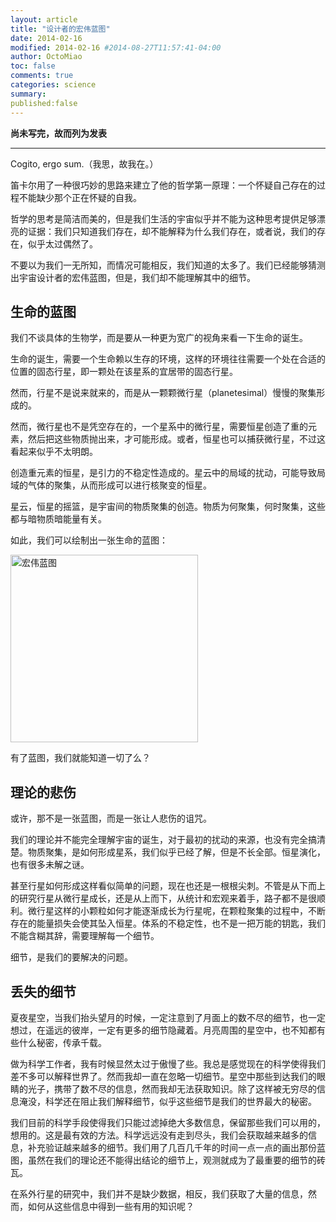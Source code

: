 ```yaml
---
layout: article
title: "设计者的宏伟蓝图"
date: 2014-02-16
modified: 2014-02-16 #2014-08-27T11:57:41-04:00
author: OctoMiao
toc: false
comments: true
categories: science
summary: 
published:false
---
```


**尚未写完，故而列为发表**

------

Cogito, ergo sum.（我思，故我在。）

笛卡尔用了一种很巧妙的思路来建立了他的哲学第一原理：一个怀疑自己存在的过程不能缺少那个正在怀疑的自我。

哲学的思考是简洁而美的，但是我们生活的宇宙似乎并不能为这种思考提供足够漂亮的证据：我们只知道我们存在，却不能解释为什么我们存在，或者说，我们的存在，似乎太过偶然了。

不要以为我们一无所知，而情况可能相反，我们知道的太多了。我们已经能够猜测出宇宙设计者的宏伟蓝图，但是，我们却不能理解其中的细节。

## 生命的蓝图

我们不谈具体的生物学，而是要从一种更为宽广的视角来看一下生命的诞生。

生命的诞生，需要一个生命赖以生存的环境，这样的环境往往需要一个处在合适的位置的固态行星，即一颗处在该星系的宜居带的固态行星。

然而，行星不是说来就来的，而是从一颗颗微行星（planetesimal）慢慢的聚集形成的。

然而，微行星也不是凭空存在的，一个星系中的微行星，需要恒星创造了重的元素，然后把这些物质抛出来，才可能形成。或者，恒星也可以捕获微行星，不过这看起来似乎不太明朗。

创造重元素的恒星，是引力的不稳定性造成的。星云中的局域的扰动，可能导致局域的气体的聚集，从而形成可以进行核聚变的恒星。

星云，恒星的摇篮，是宇宙间的物质聚集的创造。物质为何聚集，何时聚集，这些都与暗物质暗能量有关。

如此，我们可以绘制出一张生命的蓝图：

<img src="http://multiverse.lamost.org/blog/wp-content/uploads/2013/05/LIFECN.png" alt="宏伟蓝图" width="300"  />

有了蓝图，我们就能知道一切了么？


## 理论的悲伤

或许，那不是一张蓝图，而是一张让人悲伤的诅咒。

我们的理论并不能完全理解宇宙的诞生，对于最初的扰动的来源，也没有完全搞清楚。物质聚集，是如何形成星系，我们似乎已经了解，但是不长全部。恒星演化，也有很多未解之谜。

甚至行星如何形成这样看似简单的问题，现在也还是一根根尖刺。不管是从下而上的研究行星从微行星成长，还是从上而下，从统计和宏观来着手，路子都不是很顺利。微行星这样的小颗粒如何才能逐渐成长为行星呢，在颗粒聚集的过程中，不断存在的能量损失会使其坠入恒星。体系的不稳定性，也不是一把万能的钥匙，我们不能含糊其辞，需要理解每一个细节。

细节，是我们的要解决的问题。


## 丢失的细节

夏夜星空，当我们抬头望月的时候，一定注意到了月面上的数不尽的细节，也一定想过，在遥远的彼岸，一定有更多的细节隐藏着。月亮周围的星空中，也不知都有些什么秘密，传承千载。

做为科学工作者，我有时候显然太过于傲慢了些。我总是感觉现在的科学使得我们差不多可以解释世界了。然而我却一直在忽略一切细节。星空中那些到达我们的眼睛的光子，携带了数不尽的信息，然而我却无法获取知识。除了这样被无穷尽的信息淹没，科学还在阻止我们解释细节，似乎这些细节是我们的世界最大的秘密。

我们目前的科学手段使得我们只能过滤掉绝大多数信息，保留那些我们可以用的，想用的。这是最有效的方法。科学远远没有走到尽头，我们会获取越来越多的信息，补充验证越来越多的细节。我们用了几百几千年的时间一点一点的画出那份蓝图，虽然在我们的理论还不能得出结论的细节上，观测就成为了最重要的细节的砖瓦。

在系外行星的研究中，我们并不是缺少数据，相反，我们获取了大量的信息，然而，如何从这些信息中得到一些有用的知识呢？


## 

